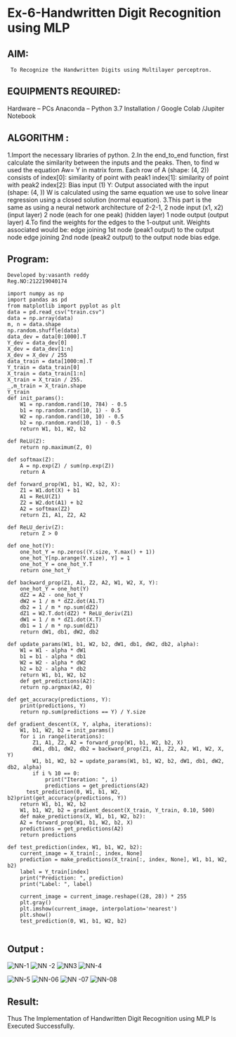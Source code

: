 # Ex-6-Handwritten Digit Recognition using MLP
## AIM:
     
     To Recognize the Handwritten Digits using Multilayer perceptron.
     
##  EQUIPMENTS REQUIRED:
Hardware – PCs
Anaconda – Python 3.7 Installation / Google Colab /Jupiter Notebook
## ALGORITHM :
 1.Import the necessary libraries of python.
 2.In the end_to_end function, first calculate the similarity between the inputs and the peaks. Then, to find w used the equation Aw= Y in matrix form. Each row of A       (shape: (4, 2)) consists of index[0]: similarity of point with peak1 index[1]: similarity of point with peak2 index[2]: Bias input (1) Y: Output associated with          the input (shape: (4, )) W is calculated using the same equation we use to solve linear regression using a closed solution (normal equation).
 3.This part is the same as using a neural network architecture of 2-2-1, 2 node input (x1, x2) (input layer) 2 node (each for one peak) (hidden layer) 1 node output        (output layer)
 4.To find the weights for the edges to the 1-output unit. Weights associated would be: edge joining 1st node (peak1 output) to the output node edge joining 2nd node        (peak2 output) to the output node bias edge.

## Program:
```
Developed by:vasanth reddy
Reg.NO:212219040174
```
```
import numpy as np
import pandas as pd
from matplotlib import pyplot as plt
data = pd.read_csv("train.csv")
data = np.array(data)
m, n = data.shape
np.random.shuffle(data)
data_dev = data[0:1000].T
Y_dev = data_dev[0]
X_dev = data_dev[1:n]
X_dev = X_dev / 255
data_train = data[1000:m].T
Y_train = data_train[0]
X_train = data_train[1:n]
X_train = X_train / 255.
_,m_train = X_train.shape
Y_train
def init_params():
    W1 = np.random.rand(10, 784) - 0.5
    b1 = np.random.rand(10, 1) - 0.5
    W2 = np.random.rand(10, 10) - 0.5
    b2 = np.random.rand(10, 1) - 0.5
    return W1, b1, W2, b2

def ReLU(Z):
    return np.maximum(Z, 0)

def softmax(Z):
    A = np.exp(Z) / sum(np.exp(Z))
    return A
    
def forward_prop(W1, b1, W2, b2, X):
    Z1 = W1.dot(X) + b1
    A1 = ReLU(Z1)
    Z2 = W2.dot(A1) + b2
    A2 = softmax(Z2)
    return Z1, A1, Z2, A2

def ReLU_deriv(Z):
    return Z > 0

def one_hot(Y):
    one_hot_Y = np.zeros((Y.size, Y.max() + 1))
    one_hot_Y[np.arange(Y.size), Y] = 1
    one_hot_Y = one_hot_Y.T
    return one_hot_Y

def backward_prop(Z1, A1, Z2, A2, W1, W2, X, Y):
    one_hot_Y = one_hot(Y)
    dZ2 = A2 - one_hot_Y
    dW2 = 1 / m * dZ2.dot(A1.T)
    db2 = 1 / m * np.sum(dZ2)
    dZ1 = W2.T.dot(dZ2) * ReLU_deriv(Z1)
    dW1 = 1 / m * dZ1.dot(X.T)
    db1 = 1 / m * np.sum(dZ1)
    return dW1, db1, dW2, db2

def update_params(W1, b1, W2, b2, dW1, db1, dW2, db2, alpha):
    W1 = W1 - alpha * dW1
    b1 = b1 - alpha * db1    
    W2 = W2 - alpha * dW2  
    b2 = b2 - alpha * db2    
    return W1, b1, W2, b2
    def get_predictions(A2):
    return np.argmax(A2, 0)

def get_accuracy(predictions, Y):
    print(predictions, Y)
    return np.sum(predictions == Y) / Y.size

def gradient_descent(X, Y, alpha, iterations):
    W1, b1, W2, b2 = init_params()
    for i in range(iterations):
        Z1, A1, Z2, A2 = forward_prop(W1, b1, W2, b2, X)
        dW1, db1, dW2, db2 = backward_prop(Z1, A1, Z2, A2, W1, W2, X, Y)
        W1, b1, W2, b2 = update_params(W1, b1, W2, b2, dW1, db1, dW2, db2, alpha)
        if i % 10 == 0:
            print("Iteration: ", i)
            predictions = get_predictions(A2)
      test_prediction(0, W1, b1, W2, b2)print(get_accuracy(predictions, Y))
    return W1, b1, W2, b2
    W1, b1, W2, b2 = gradient_descent(X_train, Y_train, 0.10, 500)
    def make_predictions(X, W1, b1, W2, b2):
    A2 = forward_prop(W1, b1, W2, b2, X)
    predictions = get_predictions(A2)
    return predictions

def test_prediction(index, W1, b1, W2, b2):
    current_image = X_train[:, index, None]
    prediction = make_predictions(X_train[:, index, None], W1, b1, W2, b2)
    label = Y_train[index]
    print("Prediction: ", prediction)
    print("Label: ", label)
    
    current_image = current_image.reshape((28, 28)) * 255
    plt.gray()
    plt.imshow(current_image, interpolation='nearest')
    plt.show()
    test_prediction(0, W1, b1, W2, b2)
  
  ```


## Output :
![NN-1](https://user-images.githubusercontent.com/114279259/204082211-9086e3c2-2640-4bfb-b5e5-2d09f843387a.png)
![NN -2](https://user-images.githubusercontent.com/114279259/204082226-1a965708-c934-4cb7-a05d-cd6f138ca3c4.png)
![NN3](https://user-images.githubusercontent.com/114279259/204082237-550905ae-7352-4657-8587-bbd8789247b9.png)
![NN-4](https://user-images.githubusercontent.com/114279259/204082266-eeb5c2d4-2524-45b4-8e68-0fd9c33f4b99.png)

![NN-5](https://user-images.githubusercontent.com/114279259/204082290-c7896e95-554a-42f8-81f1-2c41537abb35.png)
![NN-06](https://user-images.githubusercontent.com/114279259/204082308-75fb92c1-3f28-43c2-927d-37ae709ac57c.png)
![NN -07](https://user-images.githubusercontent.com/114279259/204082315-7f44abfa-19ce-43fa-a0e9-24a4c4009202.png)
![NN-08](https://user-images.githubusercontent.com/114279259/204082325-3af72947-1cae-4a9e-b4f0-9f540db42f6d.png)



## Result:


Thus The Implementation of Handwritten Digit Recognition using MLP Is Executed Successfully.
